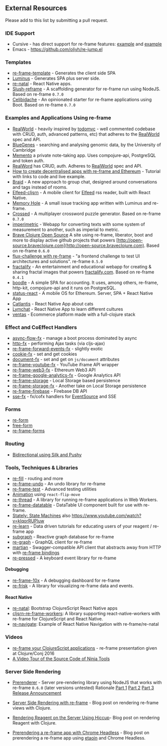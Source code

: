 ## External Resources

Please add to this list by submitting a pull request.

### IDE Support 

*  Cursive - has direct support for re-frame features: [example](https://github.com/cursive-ide/cursive/issues/1816) and [example](https://github.com/cursive-ide/cursive/issues/1549)
*  Emacs - https://github.com/oliyh/re-jump.el

### Templates

* [re-frame-template](https://github.com/Day8/re-frame-template) - Generates the client side SPA
* [Luminus](http://www.luminusweb.net) - Generates SPA plus server side.
* [re-natal](https://github.com/drapanjanas/re-natal) - React Native apps.
* [Slush-reframe](https://github.com/kristianmandrup/slush-reframe) - A scaffolding generator for re-frame run using NodeJS. Based on re-frame `0.7.0`
* [Celibidache](https://github.com/velveteer/celibidache/) - An opinionated starter for re-frame applications using Boot. Based on re-frame `0.7.0`


### Examples and Applications Using re-frame

* [RealWorld](https://github.com/jacekschae/conduit) - heavily inspired by [todomvc](https://github.com/Day8/re-frame/tree/master/examples/todomvc) - well commented codebase with CRUD, auth, advanced patterns, etc) that adheres to the [RealWorld](https://github.com/gothinkster/realworld) spec and API.
* [BlueGenes](https://github.com/intermine/bluegenes) - searching and analysing genomic data, by the University of Cambridge
* [Memento](https://gitlab.com/Numergent/memento) a private note-taking app. Uses compojure-api, PostgreSQL and token auth.
* [RealWord](https://github.com/polymeris/re-frame-realword-example-app) has CRUD, auth. Adheres to [RealWorld](https://github.com/gothinkster/realworld) spec and API.
* [How to create decentralised apps with re-frame and Ethereum](https://medium.com/@matus.lestan/how-to-create-decentralised-apps-with-clojurescript-re-frame-and-ethereum-81de24d72ff5#.b9xh9xnis) - Tutorial with links to code and live example.
* [Braid](https://github.com/braidchat/braid) - A new approach to group chat, designed around conversations and tags instead of rooms.
* [Elfeed-cljsrn](https://github.com/areina/elfeed-cljsrn) - A mobile client for [Elfeed](https://github.com/skeeto/elfeed) rss reader, built with React Native.
* [Memory Hole](https://github.com/yogthos/memory-hole) - A small issue tracking app written with Luminus and re-frame.
* [Crossed](https://github.com/velveteer/crossed/) - A multiplayer crossword puzzle generator. Based on re-frame `0.7.0`
* [imperimetric](https://github.com/Dexterminator/imperimetric) - Webapp for converting texts with some system of measurement to another, such as imperial to metric.
* [Brave Clojure Open Source](https://github.com/braveclojure/open-source) A site using re-frame, liberator, boot and more to display active github projects that powers [http://open-source.braveclojure.com](http://open-source.braveclojure.com). Based on re-frame `0.6.0`
* [flux-challenge with re-frame](https://github.com/staltz/flux-challenge/tree/master/submissions/jelz) - "a frontend challenge to test UI architectures and solutions". re-frame `0.5.0`
* [fractalify](https://github.com/madvas/fractalify/)  -
  An entertainment and educational webapp for creating & sharing fractal images that powers [fractalify.com](http://fractalify.com). Based on re-frame `0.4.1`
* [boodle](https://github.com/manuel-uberti/boodle) - A simple SPA for
  accounting. It uses, among others, re-frame, http-kit, compojure-api and it
  runs on PostgreSQL.
* [status-react](https://github.com/status-im/status-react) - A mobile OS for Ethereum. Server, SPA + React Native App
* [Catlantis](https://github.com/madvas/catlantis) - React Native App about cats
* [Lymchat](https://github.com/tiensonqin/lymchat) - React Native App to learn different cultures
* [ventas](https://github.com/JoelSanchez/ventas) - Ecommerce platform made with a full-clojure stack

### Effect and CoEffect Handlers

* [async-flow-fx](https://github.com/Day8/re-frame-async-flow-fx) - manage a boot process dominated by async
* [http-fx](https://github.com/Day8/re-frame-http-fx) - performing Ajax tasks (via cljs-ajax)
* [re-frame-forward-events-fx](https://github.com/Day8/re-frame-forward-events-fx) - slightly exotic
* [cookie-fx](https://github.com/SMX-LTD/re-frame-cookie-fx) - set and get cookies
* [document-fx](https://github.com/SMX-LTD/re-frame-document-fx) - set and get on `js/document` attributes
* [re-frame-youtube-fx](https://github.com/micmarsh/re-frame-youtube-fx) - YouTube iframe API wrapper
* [re-frame-web3-fx](https://github.com/madvas/re-frame-web3-fx) - Ethereum Web3 API
* [re-frame-google-analytics-fx](https://github.com/madvas/re-frame-google-analytics-fx) - Google Analytics API
* [re-frame-storage](https://github.com/akiroz/re-frame-storage) - Local Storage based persistence
* [re-frame-storage-fx](https://github.com/deg/re-frame-storage-fx) - Another take on Local Storage persistence
* [re-frame-firebase](https://github.com/deg/re-frame-firebase) - Firebase DB API
* [sse-fx](https://github.com/yetanalytics/sse-fx) - fx/cofx handlers for [EventSource](https://developer.mozilla.org/en-US/docs/Web/API/EventSource) and SSE

### Forms 

* [re-form](https://github.com/HealthSamurai/re-form)
* [free-form](https://github.com/pupeno/free-form)
* [re-frame-forms](https://github.com/tomasd/re-frame-forms)

### Routing

* [Bidirectional using Silk and Pushy](https://pupeno.com/2015/08/18/no-hashes-bidirectional-routing-in-re-frame-with-silk-and-pushy/)

### Tools, Techniques & Libraries

* [re-fill](https://github.com/metosin/re-fill) - routing and more  
* [re-frame-undo](https://github.com/Day8/re-frame-undo) - An undo library for re-frame
* [re-frame-test](https://github.com/Day8/re-frame-test) - Advanced testing utilities
* [Animation](http://www.upgradingdave.com/blog/posts/2016-12-17-permutation.html) using `react-flip-move`
* [re-thread](https://github.com/yetanalytics/re-thread) - A library for running re-frame applications in Web Workers.
* [re-frame-datatable](https://github.com/kishanov/re-frame-datatable) - DataTable UI component built for use with re-frame.
* [Stately: State Machines](https://github.com/nodename/stately) also https://www.youtube.com/watch?v=klqorRUPluw
* [re-learn](https://github.com/oliyh/re-learn) - Data driven tutorials for educating users of your reagent / re-frame app
* [subgraph](https://github.com/vimsical/subgraph) - Reactive graph database for re-frame
* [re-graph](https://github.com/oliyh/re-graph) - GraphQL client for re-frame
* [martian](https://github.com/oliyh/martian) - Swagger-compatible API client that abstracts away from HTTP with [re-frame bindings](https://github.com/oliyh/martian/tree/master/re-frame)
* [re-pressed](https://github.com/gadfly361/re-pressed) - A keyboard event library for re-frame

#### Debugging


* [re-frame-10x](https://github.com/Day8/re-frame-10x) - A debugging dashboard for re-frame
* [re-frisk](https://github.com/flexsurfer/re-frisk) - A library for visualizing re-frame data and events.

#### React Native

* [re-natal](https://github.com/drapanjanas/re-natal): Bootstrap ClojureScript React Native apps
* [cljsrn-re-frame-workers](https://github.com/seantempesta/cljsrn-re-frame-workers): A library supporting react-native-workers with re-frame for ClojureScript and React Native.
* [re-navigate](https://github.com/vikeri/re-navigate): Example of React Native Navigation with re-frame/re-natal

### Videos

* [re-frame your ClojureScript applications](https://youtu.be/cDzjlx6otCU) - re-frame presentation given at Clojure/Conj 2016
* [A Video Tour of the Source Code of Ninja Tools](https://carouselapps.com/2015/12/02/tour-of-the-source-code-of-ninja-tools/)

### Server Side Rendering

* [Prerenderer](https://github.com/pupeno/prerenderer) - Server pre-rendering library using NodeJS that works with re-frame `0.6.0` (later versions untested)
   Rationale [Part 1](https://carouselapps.com/2015/09/14/isomorphic-clojurescriptjavascript-for-pre-rendering-single-page-applications-part-2/)
   [Part 2](https://carouselapps.com/2015/09/14/isomorphic-clojurescriptjavascript-for-pre-rendering-single-page-applications-part-2/)
   [Part 3](https://pupeno.com/2015/10/02/isomorphic-javascript-with-clojurescript-for-pre-rendering-single-page-applications-part-3/)
   [Release Announcement](https://pupeno.com/2015/12/13/prerenderer-0-2-0-released/)

* [Server Side Rendering with re-frame](http://davidtanzer.net/server_side_rendering_with_re_frame) - Blog post on rendering re-frame views with Clojure.

* [Rendering Reagent on the Server Using Hiccup](http://yogthos.net/posts/2015-11-24-Serverside-Reagent.html)- Blog post on rendering Reagent with Clojure.

* [Prerendering a re-frame app with Chrome Headless](https://medium.com/@joelsanchezclj/prerendering-a-re-frame-app-with-chrome-headless-bb875de31fd0) - Blog post on prerendering a re-frame app using [etaoin](https://github.com/igrishaev/etaoin) and Chrome Headless.


<!-- START doctoc generated TOC please keep comment here to allow auto update -->
<!-- DON'T EDIT THIS SECTION, INSTEAD RE-RUN doctoc TO UPDATE -->
<!-- END doctoc generated TOC please keep comment here to allow auto update -->
